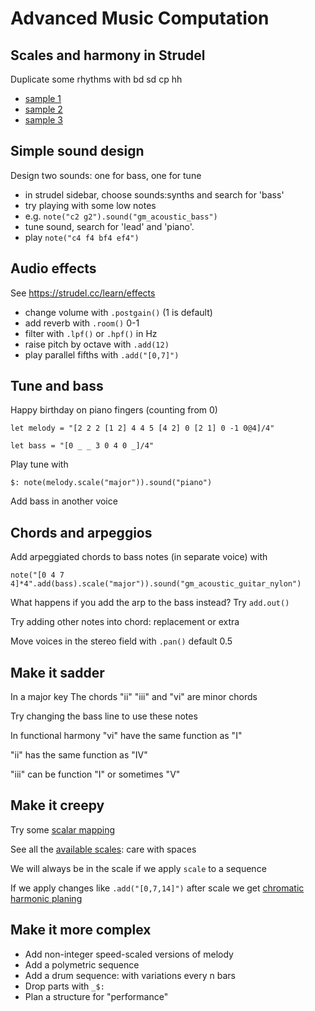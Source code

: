 # Advanced Music Computation
## Scales and harmony in Strudel 


Duplicate some rhythms with bd sd cp hh

- [sample 1](./sample1.mp3)
- [sample 2](./sample2.mp3)
- [sample 3](./sample3.mp3)


## Simple sound design

Design two sounds: one for bass, one for tune

- in strudel sidebar, choose sounds:synths and search for 'bass'
- try playing with some low notes 
- e.g. `note("c2 g2").sound("gm_acoustic_bass")`
- tune sound, search for 'lead' and 'piano'. 
- play `note("c4 f4 bf4 ef4")`



## Audio effects

See <https://strudel.cc/learn/effects>

- change volume with `.postgain()` (1 is default)
- add reverb with `.room()` 0-1
- filter with `.lpf()` or `.hpf()` in Hz
- raise pitch by octave with `.add(12)`
- play parallel fifths with `.add("[0,7]")`


## Tune and bass

Happy birthday on piano fingers (counting from 0)

```
let melody = "[2 2 2 [1 2] 4 4 5 [4 2] 0 [2 1] 0 -1 0@4]/4"

let bass = "[0 _ _ 3 0 4 0 _]/4"
```

Play tune with

```
$: note(melody.scale("major")).sound("piano")
```

Add bass in another voice


## Chords and arpeggios

Add arpeggiated chords to bass notes (in separate voice) with

```
note("[0 4 7 4]*4".add(bass).scale("major")).sound("gm_acoustic_guitar_nylon")
```

What happens if you add the arp to the bass instead? Try `add.out()`

Try adding other notes into chord: replacement or extra

Move voices in the stereo field with `.pan()` default 0.5


## Make it sadder

In a major key The chords "ii" "iii" and "vi" are minor chords 

Try changing the bass line to use these notes

In functional harmony "vi" have the same function as "I"

"ii" has the same function as "IV"

"iii" can be function "I" or sometimes "V"


## Make it creepy

Try some [scalar mapping](https://youtu.be/raYkJq2eIlE?si=24LGSmMXhtxk9GSB)

See all the [available scales](https://github.com/tonaljs/tonal/blob/main/packages/scale-type/data.ts): care with spaces 

We will always be in the scale if we apply `scale` to a sequence

If we apply changes like `.add("[0,7,14]")` after scale we get [chromatic harmonic planing](https://youtu.be/tDPLt9u7gQ8?si=6hYjAKz_vHXcrwrx)


## Make it more complex

- Add non-integer speed-scaled versions of melody
- Add a polymetric sequence
- Add a drum sequence: with variations every n bars
- Drop parts with `_$:`
- Plan a structure for "performance"